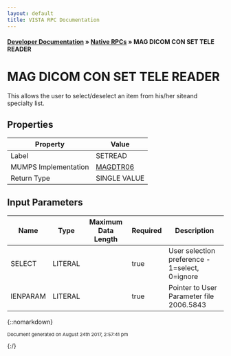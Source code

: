 ```yaml
---
layout: default
title: VISTA RPC Documentation
---
```


#### [Developer Documentation](../index) &#187; [Native RPCs](TableOfContents) &#187; MAG DICOM CON SET TELE READER<br/>
# MAG DICOM CON SET TELE READER

This allows the user to select/deselect an item from his/her siteand specialty list.

## Properties

Property | Value
--- | ---
Label | SETREAD
MUMPS Implementation | [MAGDTR06](http://code.osehra.org/dox/Routine_MAGDTR06_source.html)
Return Type | SINGLE VALUE


## Input Parameters

Name | Type | Maximum Data Length | Required | Description
--- | --- | --- | --- | ---
SELECT | LITERAL |  | true | User selection preference - 1&#x3D;select, 0&#x3D;ignore
IENPARAM | LITERAL |  | true | Pointer to User Parameter file 2006.5843



{::nomarkdown} <br/><p style="font-size: 11px">Document generated on August 24th 2017, 2:57:41 pm</p>{:/}